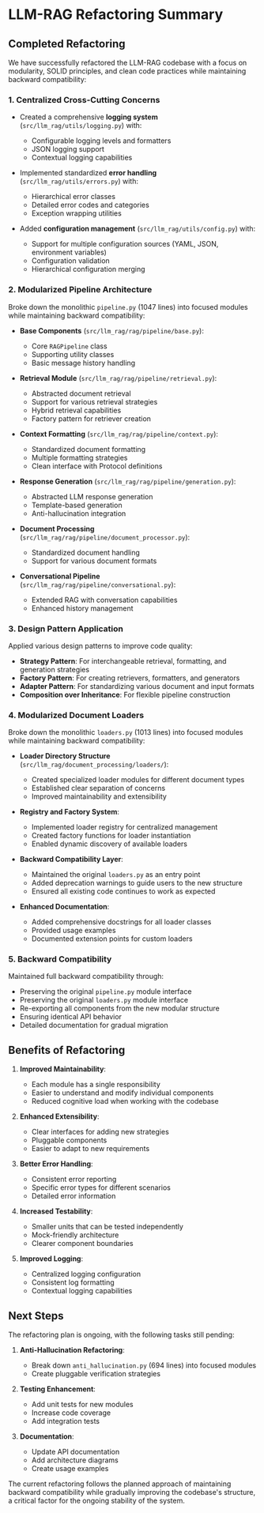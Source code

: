 # LLM-RAG Refactoring Summary

## Completed Refactoring

We have successfully refactored the LLM-RAG codebase with a focus on modularity, SOLID principles, and clean code practices while maintaining backward compatibility:

### 1. Centralized Cross-Cutting Concerns

- Created a comprehensive **logging system** (`src/llm_rag/utils/logging.py`) with:

  - Configurable logging levels and formatters
  - JSON logging support
  - Contextual logging capabilities

- Implemented standardized **error handling** (`src/llm_rag/utils/errors.py`) with:

  - Hierarchical error classes
  - Detailed error codes and categories
  - Exception wrapping utilities

- Added **configuration management** (`src/llm_rag/utils/config.py`) with:
  - Support for multiple configuration sources (YAML, JSON, environment variables)
  - Configuration validation
  - Hierarchical configuration merging

### 2. Modularized Pipeline Architecture

Broke down the monolithic `pipeline.py` (1047 lines) into focused modules while maintaining backward compatibility:

- **Base Components** (`src/llm_rag/rag/pipeline/base.py`):

  - Core `RAGPipeline` class
  - Supporting utility classes
  - Basic message history handling

- **Retrieval Module** (`src/llm_rag/rag/pipeline/retrieval.py`):

  - Abstracted document retrieval
  - Support for various retrieval strategies
  - Hybrid retrieval capabilities
  - Factory pattern for retriever creation

- **Context Formatting** (`src/llm_rag/rag/pipeline/context.py`):

  - Standardized document formatting
  - Multiple formatting strategies
  - Clean interface with Protocol definitions

- **Response Generation** (`src/llm_rag/rag/pipeline/generation.py`):

  - Abstracted LLM response generation
  - Template-based generation
  - Anti-hallucination integration

- **Document Processing** (`src/llm_rag/rag/pipeline/document_processor.py`):

  - Standardized document handling
  - Support for various document formats

- **Conversational Pipeline** (`src/llm_rag/rag/pipeline/conversational.py`):
  - Extended RAG with conversation capabilities
  - Enhanced history management

### 3. Design Pattern Application

Applied various design patterns to improve code quality:

- **Strategy Pattern**: For interchangeable retrieval, formatting, and generation strategies
- **Factory Pattern**: For creating retrievers, formatters, and generators
- **Adapter Pattern**: For standardizing various document and input formats
- **Composition over Inheritance**: For flexible pipeline construction

### 4. Modularized Document Loaders

Broke down the monolithic `loaders.py` (1013 lines) into focused modules while maintaining backward compatibility:

- **Loader Directory Structure** (`src/llm_rag/document_processing/loaders/`):

  - Created specialized loader modules for different document types
  - Established clear separation of concerns
  - Improved maintainability and extensibility

- **Registry and Factory System**:

  - Implemented loader registry for centralized management
  - Created factory functions for loader instantiation
  - Enabled dynamic discovery of available loaders

- **Backward Compatibility Layer**:

  - Maintained the original `loaders.py` as an entry point
  - Added deprecation warnings to guide users to the new structure
  - Ensured all existing code continues to work as expected

- **Enhanced Documentation**:
  - Added comprehensive docstrings for all loader classes
  - Provided usage examples
  - Documented extension points for custom loaders

### 5. Backward Compatibility

Maintained full backward compatibility through:

- Preserving the original `pipeline.py` module interface
- Preserving the original `loaders.py` module interface
- Re-exporting all components from the new modular structure
- Ensuring identical API behavior
- Detailed documentation for gradual migration

## Benefits of Refactoring

1. **Improved Maintainability**:

   - Each module has a single responsibility
   - Easier to understand and modify individual components
   - Reduced cognitive load when working with the codebase

2. **Enhanced Extensibility**:

   - Clear interfaces for adding new strategies
   - Pluggable components
   - Easier to adapt to new requirements

3. **Better Error Handling**:

   - Consistent error reporting
   - Specific error types for different scenarios
   - Detailed error information

4. **Increased Testability**:

   - Smaller units that can be tested independently
   - Mock-friendly architecture
   - Clearer component boundaries

5. **Improved Logging**:
   - Centralized logging configuration
   - Consistent log formatting
   - Contextual logging capabilities

## Next Steps

The refactoring plan is ongoing, with the following tasks still pending:

1. **Anti-Hallucination Refactoring**:

   - Break down `anti_hallucination.py` (694 lines) into focused modules
   - Create pluggable verification strategies

2. **Testing Enhancement**:

   - Add unit tests for new modules
   - Increase code coverage
   - Add integration tests

3. **Documentation**:
   - Update API documentation
   - Add architecture diagrams
   - Create usage examples

The current refactoring follows the planned approach of maintaining backward compatibility while gradually improving the codebase's structure, a critical factor for the ongoing stability of the system.
